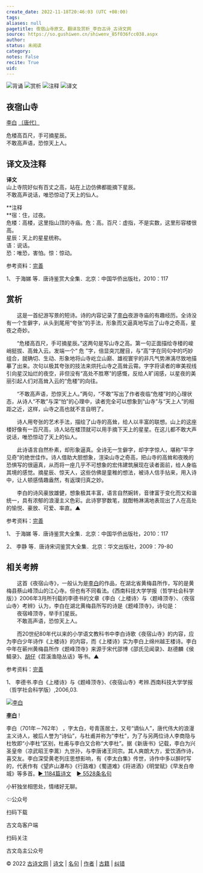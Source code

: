 ```yaml
---
create_date: 2022-11-18T20:46:03 (UTC +08:00)
tags: 
aliases: null
pagetitle: 夜宿山寺原文、翻译及赏析_李白古诗_古诗文网
source: https://so.gushiwen.cn/shiwenv_85f036fcc038.aspx
author: 
status: 未阅读
category: 
notes: False
recite: True
uid: 
---
```


![背诵](https://song.gushiwen.cn/siteimg/bei-pic.png) ![赏析](https://song.gushiwen.cn/siteimg/shang-pic.png) ![注释](https://song.gushiwen.cn/siteimg/zhu-pic.png) ![译文](https://song.gushiwen.cn/siteimg/yi-pic.png)

## 夜宿山寺

[李白](https://so.gushiwen.cn/authorv_b90660e3e492.aspx) [〔唐代〕](https://so.gushiwen.cn/shiwens/default.aspx?cstr=%e5%94%90%e4%bb%a3)

危楼高百尺，手可摘星辰。  
不敢高声语，恐惊天上人。

## 译文及注释



**译文**  
山上寺院好似有百丈之高，站在上边仿佛都能摘下星辰。  
不敢高声说话，唯恐惊动了天上的仙人。

**注释  
**宿：住，过夜。  
危楼：高楼，这里指山顶的寺庙。危：高。百尺：虚指，不是实数，这里形容楼很高。  
星辰：天上的星星统称。  
语：说话。  
恐：唯恐，害怕。惊：惊动。

参考资料：[完善](https://so.gushiwen.cn/jiucuo.aspx?u=%e7%bf%bb%e8%af%911851%e3%80%8a%e8%af%91%e6%96%87%e5%8f%8a%e6%b3%a8%e9%87%8a%e3%80%8b)

1、 于海娣 等．唐诗鉴赏大全集．北京：中国华侨出版社，2010：117

## 赏析



　　这是一首纪游写景的短诗。诗的内容记录了[李白](https://so.gushiwen.cn/authorv_b90660e3e492.aspx)夜游寺庙的有趣经历。全诗没有一个生僻字，从头到尾用“夸张”的手法，形象而又逼真地写出了山寺之奇高，星夜之奇妙。

　　“危楼高百尺，手可摘星辰。”这两句是写山寺之高。第一句正面描绘寺楼的峻峭挺拔、高耸入云。发端一个“ 危 ”字，倍显突兀醒目，与“高”字在同句中的巧妙组合，就确切、生动、形象地将山寺屹立山巅、雄视寰宇的非凡气势淋漓尽致地描摹了出来。次句以极其夸张的技法来烘托山寺之高耸云霄。字字将读者的审美视线引向星汉灿烂的夜空，非但没有“高处不胜寒”的感慨，反给人旷阔感，以星夜的美丽引起人们对高耸入云的“危楼”的向往。

　　“不敢高声语，恐惊天上人。”两句，“不敢”写出了作者夜临“危楼”时的心理状态，从诗人“不敢”与深“怕”的心理中，读者完全可以想象到“山寺”与“天上人”的相距之近，这样，山寺之高也就不言自明了。

　　诗人用夸张的艺术手法，描绘了山寺的高耸，给人以丰富的联想。山上的这座楼好像有一百尺高，诗人站在楼顶就可以用手摘下天上的星星。在这儿都不敢大声说话，唯恐惊动了天上的仙人。

　　此诗语言自然朴素，却形象逼真。全诗无一生僻字，却字字惊人，堪称“平字见奇”的绝世佳作。诗人借助大胆想象，渲染山寺之奇高，把山寺的高耸和夜晚的恐惧写的很逼真，从而将一座几乎不可想象的宏伟建筑展现在读者面前，给人身临其境的感觉。摘星辰、惊天人，这些仿佛是童稚的想法，被诗人信手拈来，用入诗中，让人顿感情趣盎然，有返璞归真之妙。

　　李白的诗风豪放雄健，想象极其丰富，语言自然婉转，音律富于变化而又和谐统一，具有浓郁的浪漫主义色彩。此诗寥寥数笔，就酣畅淋漓地表现出了人在高处的愉悦、豪放、可爱、率直。▲

参考资料：[完善](https://so.gushiwen.cn/jiucuo.aspx?u=%e8%b5%8f%e6%9e%902760%e3%80%8a%e8%b5%8f%e6%9e%90%e3%80%8b)

1、 于海娣 等．唐诗鉴赏大全集．北京：中国华侨出版社，2010：117

2、 李静 等．唐诗宋词鉴赏大全集．北京：华文出版社，2009：79-80

## 相关考辨



　　这首《夜宿山寺》，一般认为是[李白](https://so.gushiwen.cn/authorv_b90660e3e492.aspx)的作品，在湖北省黄梅县所作，写的是黄梅县蔡山峰顶山的江心寺。但也有不同看法。《西南科技大学学报（哲学社会科学版）》2006年3月所刊载的李德书的文章《李白〈上楼诗〉与〈题峰顶寺〉、〈夜宿山寺〉考辨》认为，李白在湖北黄梅县所写的诗是《题峰顶寺》，诗句是：  
　　夜宿峰顶寺，举手扪星辰。  
　　不敢高声语，恐惊天上人。

　　而20世纪80年代以来的小学语文教科书中李白诗歌《夜宿山寺》的内容，应为李白少年诗作《上楼诗》的内容，而《上楼诗》实为李白上绵州越王楼诗。李白中年在蕲州黄梅县所作《题峰顶寺》来源于宋代邵博《邵氏见闻录》、赵德麟《侯鲭录》、[胡仔](https://so.gushiwen.cn/authorv_7e1872266bb2.aspx)《苕溪渔隐丛话》等书。▲

参考资料：[完善](https://so.gushiwen.cn/jiucuo.aspx?u=%e8%b5%8f%e6%9e%9048667%e3%80%8a%e7%9b%b8%e5%85%b3%e8%80%83%e8%be%a8%e3%80%8b)

1、 李德书.李白《上楼诗》与《题峰顶寺》、《夜宿山寺》考辨.西南科技大学学报（哲学社会科学版）,2006,03.

[![李白](https://song.gushiwen.cn/authorImg/libai.jpg)](https://so.gushiwen.cn/authorv_b90660e3e492.aspx)

[**李白**](https://so.gushiwen.cn/authorv_b90660e3e492.aspx) !

李白（701年－762年） ，字太白，号青莲居士，又号“谪仙人”，唐代伟大的浪漫主义诗人，被后人誉为“诗仙”，与杜甫并称为“李杜”，为了与另两位诗人李商隐与杜牧即“小李杜”区别，杜甫与李白又合称“大李杜”。据《新唐书》记载，李白为兴圣皇帝（凉武昭王李暠）九世孙，与李唐诸王同宗。其人爽朗大方，爱饮酒作诗，喜交友。李白深受黄老列庄思想影响，有《李太白集》传世，诗作中多以醉时写的，代表作有《望庐山瀑布》《行路难》《蜀道难》《将进酒》《明堂赋》《早发白帝城》等多首。[► 1184篇诗文](https://so.gushiwen.cn/shiwens/default.aspx?astr=%e6%9d%8e%e7%99%bd)　[► 5528条名句](https://so.gushiwen.cn/mingjus/default.aspx?astr=%e6%9d%8e%e7%99%bd)



小轩独坐相思处，情绪好无聊。

⇦公众号



扫码下载

古文岛客户端



扫码关注

古文岛主公众号

© 2022 [古诗文网](https://www.gushiwen.cn/) | [诗文](https://so.gushiwen.cn/shiwens/) | [名句](https://so.gushiwen.cn/mingjus/) | [作者](https://so.gushiwen.cn/authors/) | [古籍](https://so.gushiwen.cn/guwen/) | [纠错](https://so.gushiwen.cn/jiucuo.aspx?u=)
